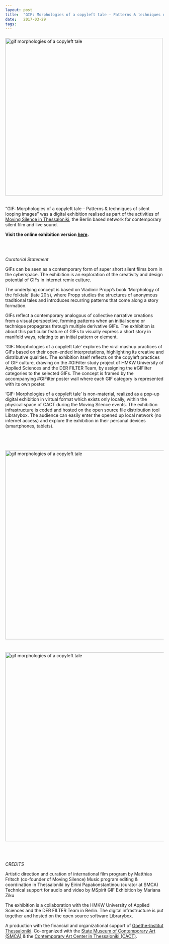 ```yaml
---
layout: post
title:  "GIF: Morphologies of a copyleft tale – Patterns & techniques of silent looping images"
date:   2017-03-29
tags:
---
```



<p><img src="https://mziku.github.io/images/gif morphologies of a copyleft tale.gif" style="margin-top:2mm; margin-right:3mm; margin-bottom:5mm; margin-left:0;" alt="gif morphologies of a copyleft tale" width="500" height="" align="center"><br><i></i></p>

“GIF: Morphologies of a copyleft tale – Patterns & techniques of silent looping images” was a digital exhibition realised as part of the activities of [Moving Silence in Thessaloniki](http://technoviking.tv/movingsilence.net/2017-03-10-thessaloniki.html), the Berlin based network for contemporary silent film and live sound.

**Visit the online exhibition version [here](https://mziku.github.io/morphologies-of-a-copyleft-tale/home.html).**

<br>
<br>

*Curatorial Statement*

GIFs can be seen as a contemporary form of super short silent films born in the cyberspace. The exhibition is an exploration of the creativity and design potential of GIFs in internet remix culture.

The underlying concept is based on Vladimir Propp’s book ‘Morphology of the folktale’ (late 20’s), where Propp studies the structures of anonymous traditional tales and introduces recurring patterns that come along a story formation.

GIFs reflect a contemporary analogous of collective narrative creations from a visual perspective, forming patterns when an initial scene or technique propagates through multiple derivative GIFs. The exhibition is about this particular feature of GIFs to visually express a short story in manifold ways, relating to an initial pattern or element.

‘GIF: Morphologies of a copyleft tale’ explores the viral mashup practices of GIFs based on their open-ended interpretations, highlighting its creative and distributive qualities. The exhibition itself reflects on the copyleft practices of GIF culture, drawing on the #GIFilter study project of HMKW University of Applied Sciences and the DER FILTER Team, by assigning the #GIFilter categories to the selected GIFs. The concept is framed by the accompanying #GIFilter poster wall where each GIF category is represented with its own poster.

‘GIF: Morphologies of a copyleft tale’ is non-material, realized as a pop-up digital exhibition in virtual format which exists only locally, within the physical space of CACT during the Moving Silence events. The exhibition infrastructure is coded and hosted on the open source file distribution tool Librarybox. The audience can easily enter the opened up local network (no internet access) and explore the exhibition in their personal devices (smartphones, tablets).

<br>
<br>


<p><img src="https://mziku.github.io/images/gif morphologies of a copyleft tale 1.JPG" style="margin-top:2mm; margin-right:3mm; margin-bottom:5mm; margin-left:0;" alt="gif morphologies of a copyleft tale" width="600" height="" align="center"><br><i></i></p>
<p><img src="https://mziku.github.io/images/gif morphologies of a copyleft tale 2.JPG" style="margin-top:2mm; margin-right:3mm; margin-bottom:5mm; margin-left:0;" alt="gif morphologies of a copyleft tale" width="600" height="" align="center"><br><i></i></p>

<br>

*CREDITS*

Artistic direction and curation of international film program by Matthias Fritsch (co-founder of Moving Silence)
Music program editing & coordination in Thessaloniki by Eirini Papakonstantinou (curator at SMCA)
Technical support for audio and video by MSpirit
GIF Exhibition by Mariana Ziku

The exhibition is a collaboration with the HMKW University of Applied Sciences and the DER FILTER Team in Berlin. The digital infrastructure is put together and hosted on the open source software Librarybox.

A production with the financial and organizational support of [Goethe-Institut Thessaloniki](https://www.goethe.de/ins/gr/de/sta/the.html?wt_sc=thessaloniki). Co-organized with the [State Museum of Contemporary Art (SMCA)](https://www.greekstatemuseum.com/kmst/pressroom/article/1221.html) & the [Contemporary Art Center in Thessaloniki (CACT)](https://www.cact.gr/en/news/movingsilence).

<br>

